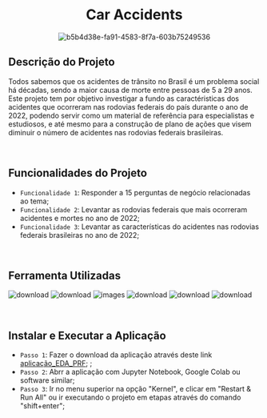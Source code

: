 <h1 align="center"> Car Accidents </h1>

<div align="center">
  
![b5b4d38e-fa91-4583-8f7a-603b75249536](https://github.com/ingoreichertjr/car_accidents/assets/80931224/879f4780-6d0f-45ab-ac4c-4c47fc09d8ce)

</div>

<h2>Descrição do Projeto</h2>
Todos sabemos que os acidentes de trânsito no Brasil é um problema social há décadas, sendo a maior causa de morte entre pessoas de 5 a 29 anos. Este projeto tem por objetivo investigar a fundo as caractéristicas dos acidentes que ocorreram nas rodovias federais do país durante o ano de 2022, podendo servir como um material de referência para especialistas e estudiosos, e até mesmo para a construção de plano de ações que visem diminuir o número de acidentes nas rodovias federais brasileiras.

&nbsp;


<h2>Funcionalidades do Projeto</h2>

- `Funcionalidade 1`: Responder a 15 perguntas de negócio relacionadas ao tema;
- `Funcionalidade 2`: Levantar as rodovias federais que mais ocorreram acidentes e mortes no ano de 2022;
- `Funcionalidade 3`: Levantar as características do acidentes nas rodovias federais brasileiras no ano de 2022;



&nbsp;


<h2>Ferramenta Utilizadas</h2>

![download](https://github.com/ingoreichertjr/car_predictions/assets/80931224/63bfa744-211e-460d-a0fe-a7d10333edf5)
![download](https://github.com/ingoreichertjr/car_predictions/assets/80931224/a0ac0ad7-6b06-4ecb-8781-64b14eb95a14)
![images](https://github.com/ingoreichertjr/car_predictions/assets/80931224/2afb9ba5-90ad-4d42-8caa-bb51b7de31a6)
![download](https://github.com/ingoreichertjr/car_predictions/assets/80931224/21f9a4a6-290c-49f6-b3b5-9ab20227ade7)
![download](https://github.com/ingoreichertjr/car_predictions/assets/80931224/0344e332-ad4d-46a0-b9c1-f1d7f3e00980)
![download](https://github.com/ingoreichertjr/car_accidents/assets/80931224/40ccc284-d52b-4372-a799-639d9a9b19d3)


&nbsp;


<h2>Instalar e Executar a Aplicação</h2>

- `Passo 1`: Fazer o download da aplicação através deste link  [aplicação_EDA_PRF](https://github.com/ingoreichertjr/car_accdents/EDA_PRF_Acidentes_2022.ipynb);
;
- `Passo 2`: Abrr a aplicação com Jupyter Notebook, Google Colab ou software similar;
- `Passo 3`: Ir no menu superior na opção "Kernel", e clicar em "Restart & Run All" ou ir executando o projeto em etapas através do comando "shift+enter"; 
